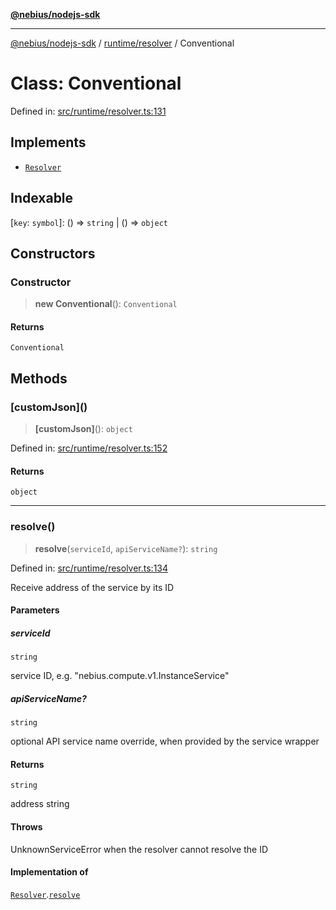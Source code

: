 [**@nebius/nodejs-sdk**](../../../README.md)

---

[@nebius/nodejs-sdk](../../../README.md) / [runtime/resolver](../README.md) / Conventional

# Class: Conventional

Defined in: [src/runtime/resolver.ts:131](https://github.com/nebius/nodejs-sdk/blob/a37d220b2851e3bf0d396cb03828d544f584df45/src/runtime/resolver.ts#L131)

## Implements

- [`Resolver`](../interfaces/Resolver.md)

## Indexable

\[`key`: `symbol`\]: () => `string` \| () => `object`

## Constructors

### Constructor

> **new Conventional**(): `Conventional`

#### Returns

`Conventional`

## Methods

### \[customJson\]()

> **\[customJson\]**(): `object`

Defined in: [src/runtime/resolver.ts:152](https://github.com/nebius/nodejs-sdk/blob/a37d220b2851e3bf0d396cb03828d544f584df45/src/runtime/resolver.ts#L152)

#### Returns

`object`

---

### resolve()

> **resolve**(`serviceId`, `apiServiceName?`): `string`

Defined in: [src/runtime/resolver.ts:134](https://github.com/nebius/nodejs-sdk/blob/a37d220b2851e3bf0d396cb03828d544f584df45/src/runtime/resolver.ts#L134)

Receive address of the service by its ID

#### Parameters

##### serviceId

`string`

service ID, e.g. "nebius.compute.v1.InstanceService"

##### apiServiceName?

`string`

optional API service name override, when provided by the service wrapper

#### Returns

`string`

address string

#### Throws

UnknownServiceError when the resolver cannot resolve the ID

#### Implementation of

[`Resolver`](../interfaces/Resolver.md).[`resolve`](../interfaces/Resolver.md#resolve)
